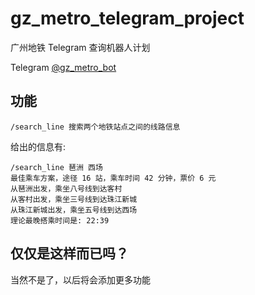 # gz_metro_telegram_project
广州地铁 Telegram 查询机器人计划

Telegram [@gz_metro_bot](t.me/gz_metro_bot)

## 功能

```
/search_line 搜索两个地铁站点之间的线路信息
```
给出的信息有:
```
/search_line 琶洲 西场
最佳乘车方案，途径 16 站，乘车时间 42 分钟，票价 6 元
从琶洲出发，乘坐八号线到达客村
从客村出发，乘坐三号线到达珠江新城
从珠江新城出发，乘坐五号线到达西场
理论最晚搭乘时间是: 22:39
```


## 仅仅是这样而已吗？

当然不是了，以后将会添加更多功能
